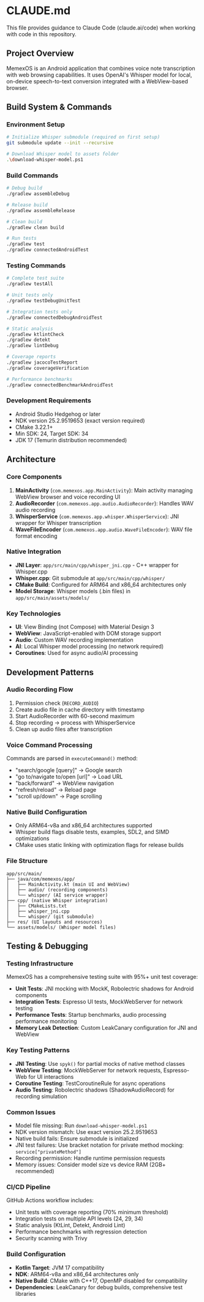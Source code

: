 # CLAUDE.md

This file provides guidance to Claude Code (claude.ai/code) when working with code in this repository.

## Project Overview

MemexOS is an Android application that combines voice note transcription with web browsing capabilities. It uses OpenAI's Whisper model for local, on-device speech-to-text conversion integrated with a WebView-based browser.

## Build System & Commands

### Environment Setup
```bash
# Initialize Whisper submodule (required on first setup)
git submodule update --init --recursive

# Download Whisper model to assets folder
.\download-whisper-model.ps1
```

### Build Commands
```bash
# Debug build
./gradlew assembleDebug

# Release build  
./gradlew assembleRelease

# Clean build
./gradlew clean build

# Run tests
./gradlew test
./gradlew connectedAndroidTest
```

### Testing Commands
```bash
# Complete test suite
./gradlew testAll

# Unit tests only
./gradlew testDebugUnitTest

# Integration tests only  
./gradlew connectedDebugAndroidTest

# Static analysis
./gradlew ktlintCheck
./gradlew detekt
./gradlew lintDebug

# Coverage reports
./gradlew jacocoTestReport
./gradlew coverageVerification

# Performance benchmarks
./gradlew connectedBenchmarkAndroidTest
```

### Development Requirements
- Android Studio Hedgehog or later
- NDK version 25.2.9519653 (exact version required)
- CMake 3.22.1+
- Min SDK: 24, Target SDK: 34
- JDK 17 (Temurin distribution recommended)

## Architecture

### Core Components

1. **MainActivity** (`com.memexos.app.MainActivity`): Main activity managing WebView browser and voice recording UI
2. **AudioRecorder** (`com.memexos.app.audio.AudioRecorder`): Handles WAV audio recording
3. **WhisperService** (`com.memexos.app.whisper.WhisperService`): JNI wrapper for Whisper transcription
4. **WaveFileEncoder** (`com.memexos.app.audio.WaveFileEncoder`): WAV file format encoding

### Native Integration
- **JNI Layer**: `app/src/main/cpp/whisper_jni.cpp` - C++ wrapper for Whisper.cpp
- **Whisper.cpp**: Git submodule at `app/src/main/cpp/whisper/`
- **CMake Build**: Configured for ARM64 and x86_64 architectures only
- **Model Storage**: Whisper models (.bin files) in `app/src/main/assets/models/`

### Key Technologies
- **UI**: View Binding (not Compose) with Material Design 3
- **WebView**: JavaScript-enabled with DOM storage support
- **Audio**: Custom WAV recording implementation
- **AI**: Local Whisper model processing (no network required)
- **Coroutines**: Used for async audio/AI processing

## Development Patterns

### Audio Recording Flow
1. Permission check (`RECORD_AUDIO`)
2. Create audio file in cache directory with timestamp
3. Start AudioRecorder with 60-second maximum
4. Stop recording → process with WhisperService
5. Clean up audio files after transcription

### Voice Command Processing
Commands are parsed in `executeCommand()` method:
- "search/google [query]" → Google search
- "go to/navigate to/open [url]" → Load URL
- "back/forward" → WebView navigation
- "refresh/reload" → Reload page
- "scroll up/down" → Page scrolling

### Native Build Configuration
- Only ARM64-v8a and x86_64 architectures supported
- Whisper build flags disable tests, examples, SDL2, and SIMD optimizations
- CMake uses static linking with optimization flags for release builds

### File Structure
```
app/src/main/
├── java/com/memexos/app/
│   ├── MainActivity.kt (main UI and WebView)
│   ├── audio/ (recording components)
│   └── whisper/ (AI service wrapper)
├── cpp/ (native Whisper integration)
│   ├── CMakeLists.txt
│   ├── whisper_jni.cpp
│   └── whisper/ (git submodule)
├── res/ (UI layouts and resources)
└── assets/models/ (Whisper model files)
```

## Testing & Debugging

### Testing Infrastructure
MemexOS has a comprehensive testing suite with 95%+ unit test coverage:
- **Unit Tests**: JNI mocking with MockK, Robolectric shadows for Android components
- **Integration Tests**: Espresso UI tests, MockWebServer for network testing
- **Performance Tests**: Startup benchmarks, audio processing performance monitoring
- **Memory Leak Detection**: Custom LeakCanary configuration for JNI and WebView

### Key Testing Patterns
- **JNI Testing**: Use `spyk()` for partial mocks of native method classes
- **WebView Testing**: MockWebServer for network requests, Espresso-Web for UI interactions
- **Coroutine Testing**: TestCoroutineRule for async operations
- **Audio Testing**: Robolectric shadows (ShadowAudioRecord) for recording simulation

### Common Issues
- Model file missing: Run `download-whisper-model.ps1`
- NDK version mismatch: Use exact version 25.2.9519653
- Native build fails: Ensure submodule is initialized
- JNI test failures: Use bracket notation for private method mocking: `service["privateMethod"]`
- Recording permission: Handle runtime permission requests
- Memory issues: Consider model size vs device RAM (2GB+ recommended)

### CI/CD Pipeline
GitHub Actions workflow includes:
- Unit tests with coverage reporting (70% minimum threshold)
- Integration tests on multiple API levels (24, 29, 34)
- Static analysis (KtLint, Detekt, Android Lint)
- Performance benchmarks with regression detection
- Security scanning with Trivy

### Build Configuration
- **Kotlin Target**: JVM 17 compatibility
- **NDK**: ARM64-v8a and x86_64 architectures only
- **Native Build**: CMake with C++17, OpenMP disabled for compatibility
- **Dependencies**: LeakCanary for debug builds, comprehensive test libraries